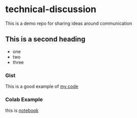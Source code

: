 # technical-discussion
This is a demo repo for sharing ideas around communication


## This is a second heading

* one
* two
* three

### Gist

This is a good example of [my code](https://gist.github.com/Idzanavi/a2a8d90b2134a4731ab369ec935badb3)

### Colab Example

this is [notebook](https://github.com/Idzanavi/technical-discussion/blob/main/technical_docs.ipynb)
